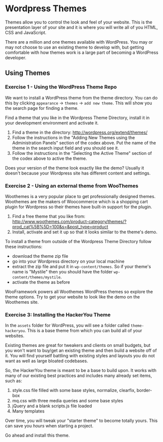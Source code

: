# Wordpress Themes

Themes allow you to control the look and feel of your website. This is the presentation layer of your site and it is where you will write all of you HTML, CSS and JavaScript.

There are a million and one themes available with WordPress. You may or may not choose to use an existing theme to develop with, but getting comfortable with how themes work is a large part of becoming a WordPress developer. 

## Using Themes

### Exercise 1 - Using the WordPress Theme Repo

We want to install a WordPress theme from the theme directory. You can do this by clicking `appearance` → `themes` → `add new theme`. This will show you the search page for finding a theme.

Find a theme that you like in the Wordpress Theme Directory, install it in your development environment and activate it.

1. Find a theme in the directory: http://wordpress.org/extend/themes/
2. Follow the instructions in the "Adding New Themes using the Administration Panels" section of the codex above. Put the name of the theme in the search input field and you should see it.
3. Follow the instructions in the "Selecting the Active Theme" section of the codex above to active the theme.

Does your version of the theme look exactly like the demo? Usually it doesn't because your Wordpress site has different content and settings. 

### Exercise 2 - Using an external theme from WooThemes

Woothemes is a very popular place to get professionally designed themes. Woothemes are the makers of Woocommerce which is a shopping cart plugin for Wordpress so their themes have built-in support for the plugin.

1. Find a free theme that you like from: http://www.woothemes.com/product-category/themes/?prod_cat%5B%5D=100&s=&post_type=product
2. Install, activate and set it up so that it looks similar to the theme's demo.

To install a theme from outside of the Wordpress Theme Directory follow these instructions:

* download the theme zip file
* go into your Wordpress directory on your local machine
* extract the zip file and put it in `wp-content/themes`. So if your theme's name is "Mystile" then you should have the folder `wp-content/themes/mystile`.
* activate the theme as before

WooFramework powers all Woothemes WordPress themes so explore the theme options. Try to get your website to look like the demo on the Woothemes site.

### Exercise 3: Installing the HackerYou Theme

In the `assets` folder for WordPress, you will see a folder called `theme-hackeryou`. This is a base theme from which you can build all of your websites. 

Existing themes are great for tweakers and clients on small budgets, but you won't want to buy/get an existing theme and then build a website off of it. You will find yourself battling with existing styles and layouts you do not want as well as large bloated codebases.


So, the HackerYou theme is meant to be a base to build upon. It works with many of our existing best practices and includes many already set items, such as:

1. style.css file filled with some base styles, normalize, clearfix, border-box
2. mq.css with three media queries and some base styles
3. jQuery and a blank scripts.js file loaded
4. Many templates 

Over time, you will tweak your "starter theme" to become totally yours. This can save you _hours_ when starting a project. 

Go ahead and install this theme.



<!-- garbo


## Developing Themes

Using pre-built themes will do for some projects but what if you want your own look? This is where we need to dive into theme development.

For this lesson you will be referring to the following codex:
http://codex.wordpress.org/Theme_Development

**Exercise 1**:
Start by look over the "Anatomy of a Theme" section in the codex to learn about the components of a theme.

The simplest way of modifying a theme is to use a child theme. Have a look at the Child Theme codex for more details: http://codex.wordpress.org/Child_Themes

Your task is to create a child theme to modify/tweak the default twenty thirteen theme. Your child theme can be just a stylesheet that modifies the look of the parent theme.

**Class Exercise**:

As a class we're going to explore the Twenty Thirteen theme folder. In groups of ~4 you will explore one part of the theme, read the comments, do research and present your findings to the class. 

Once all groups have presented we should have a better understanding of how the theme has been put together.

Sections to explore:

* index.php + content-*.php
* page.php + content-*.php
* single.php + content-*.php
* header.php & footer.php
* sidebar-main.php & sidebar.php
* search.php & archive.php
* comments.php, category.php, & tag.php

The following resources will be very handy:
* Codecademy PHP Track
* http://codex.wordpress.org/Template_Tags
* http://codex.wordpress.org/The_Loop

Consolidating exercise: combine the findings of all groups into one document.

-->